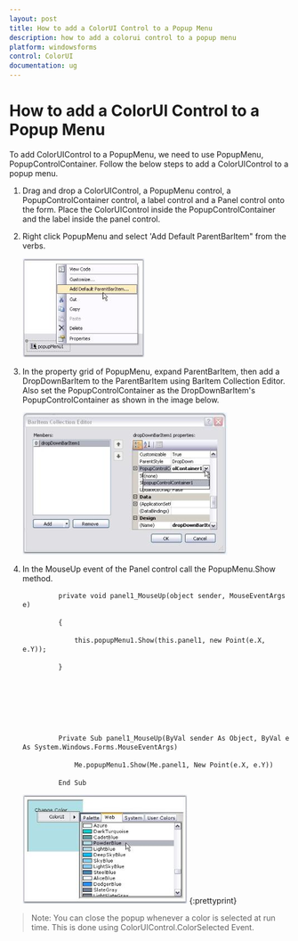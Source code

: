 ```yaml
---
layout: post
title: How to add a ColorUI Control to a Popup Menu
description: how to add a colorui control to a popup menu
platform: windowsforms
control: ColorUI 
documentation: ug
---
```

# How to add a ColorUI Control to a Popup Menu

To add ColorUIControl to a PopupMenu, we need to use PopupMenu, PopupControlContainer. Follow the below steps to add a ColorUIControl to a popup menu.

1. Drag and drop a ColorUIControl, a PopupMenu control, a PopupControlContainer control, a label control and a Panel control onto the form. Place the ColorUIControl inside the PopupControlContainer and the label inside the panel control.
2. Right click PopupMenu and select 'Add Default ParentBarItem" from the verbs. 

   ![](FAQ_images/Overview_img240.jpeg) 



3. In the property grid of PopupMenu, expand ParentBarItem, then add a DropDownBarItem to the ParentBarItem using BarItem Collection Editor. Also set the PopupControlContainer as the DropDownBarItem's PopupControlContainer as shown in the image below.

   ![](FAQ_images/Overview_img241.jpeg) 



4. In the MouseUp event of the Panel control call the PopupMenu.Show method.





				private void panel1_MouseUp(object sender, MouseEventArgs e)

				{

					this.popupMenu1.Show(this.panel1, new Point(e.X, e.Y));

				}







				Private Sub panel1_MouseUp(ByVal sender As Object, ByVal e As System.Windows.Forms.MouseEventArgs)

					Me.popupMenu1.Show(Me.panel1, New Point(e.X, e.Y))

				End Sub



   ![](FAQ_images/Overview_img242.jpeg) 
   {:prettyprint}


> Note: You can close the popup whenever a color is selected at run time. This is done using ColorUIControl.ColorSelected Event.

